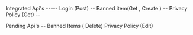 Integrated Api's -----
Login (Post)  --
Banned item(Get , Create ) --
Privacy Policy (Get) --

Pending Api's --
Banned Items ( Delete)
Privacy Policy (Edit)